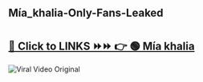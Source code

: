 
 ## Mía_khalia-Only-Fans-Leaked

# <h2><a href="https://clipsfans.com/Mía_khalia&ref=git">🔗 Click to LINKS ⏩⏩ 👉 🟢 Mía khalia </a></h2>

<a href="https://clipsfans.com/Mía_khalia&ref=git" rel="nofollow" data-target="animated-image.originalLink"><img src="https://i.ibb.co.com/xMMVF88/686577567.gif" alt="Viral Video Original" style="max-width: 100%; display: inline-block;" data-target="animated-image.originalImage"></a>

